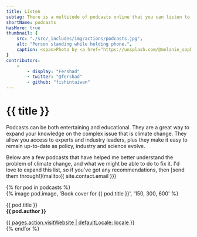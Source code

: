 ```yaml
---
title: Listen
subtag: There is a multitude of podcasts online that you can listen to and learn more about various facets of the climate crisis, and ways you can act.
shortName: podcasts
hasMore: true
thumbnail: { 
    src: "./src/_includes/img/actions/podcasts.jpg", 
    alt: "Person standing while holding phone.",
    caption: <span>Photo by <a href="https://unsplash.com/@melanie_sophie?utm_source=unsplash&amp;utm_medium=referral&amp;utm_content=creditCopyText">Melanie Pongratz</a> on <a href="https://unsplash.com/s/photos/listen-podcasts?utm_source=unsplash&amp;utm_medium=referral&amp;utm_content=creditCopyText">Unsplash</a></span>
}
contributors:
    - 
        - display: "Fershad"
        - twitter: "@fershad"
        - github: "fishintaiwan"
---
```

# {{ title }}
Podcasts can be both entertaining and educational. They are a great way to expand your knowledge on the complex issue that is climate change. They allow you access to experts and industry leaders, plus they make it easy to remain up-to-date as policy, industry and science evolve.

Below are a few podcasts that have helped me better understand the problem of climate change, and what we might be able to do to fix it. I'd love to expand this list, so if you've got any recommendations, then [send them through!](mailto:{{ site.contact.email }})

<div class="action-grid auto-grid">
{% for pod in podcasts %}
<div class="card podcast">
{% image pod.image, 'Book cover for {{ pod.title }}', '150, 300, 600' %}
<div class="card--content">
<p>{{ pod.title }}<br><strong>{{ pod.author }}</strong></p>
<a href="{{pod.website}}" data-external>{{ pages.action.visitWebsite | defaultLocale: locale }}</a>
</div>
</div>
{% endfor %}
</div>